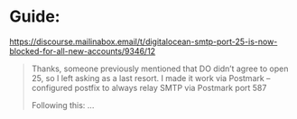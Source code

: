 # Guide:
https://discourse.mailinabox.email/t/digitalocean-smtp-port-25-is-now-blocked-for-all-new-accounts/9346/12

>Thanks, someone previously mentioned that DO didn’t agree to open 25, so I left asking as a last resort. I made it work via Postmark – configured postfix to always relay SMTP via Postmark port 587
>
>Following this:
>...

